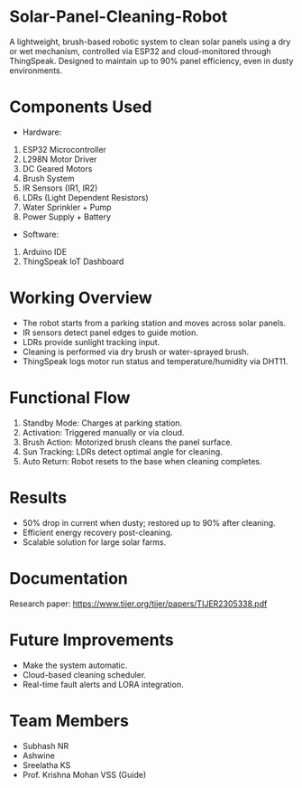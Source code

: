# Solar-Panel-Cleaning-Robot
A lightweight, brush-based robotic system to clean solar panels using a dry or wet mechanism, controlled via ESP32 and cloud-monitored through ThingSpeak. Designed to maintain up to 90% panel efficiency, even in dusty environments.

# Components Used 
* Hardware:
1. ESP32 Microcontroller
2. L298N Motor Driver
3. DC Geared Motors
4. Brush System
5. IR Sensors (IR1, IR2)
6. LDRs (Light Dependent Resistors)
7. Water Sprinkler + Pump
8. Power Supply + Battery

* Software:
1. Arduino IDE
2. ThingSpeak IoT Dashboard

# Working Overview
- The robot starts from a parking station and moves across solar panels.
- IR sensors detect panel edges to guide motion.
- LDRs provide sunlight tracking input.
- Cleaning is performed via dry brush or water-sprayed brush.
- ThingSpeak logs motor run status and temperature/humidity via DHT11.

# Functional Flow
1. Standby Mode: Charges at parking station.
2. Activation: Triggered manually or via cloud.
3. Brush Action: Motorized brush cleans the panel surface.
4. Sun Tracking: LDRs detect optimal angle for cleaning.
5. Auto Return: Robot resets to the base when cleaning completes.

# Results
- 50% drop in current when dusty; restored up to 90% after cleaning.
- Efficient energy recovery post-cleaning.
- Scalable solution for large solar farms.

# Documentation
Research paper: https://www.tijer.org/tijer/papers/TIJER2305338.pdf

# Future Improvements
- Make the system automatic.
- Cloud-based cleaning scheduler.
- Real-time fault alerts and LORA integration.

# Team Members 
- Subhash NR
- Ashwine
- Sreelatha KS
- Prof. Krishna Mohan VSS (Guide) 
